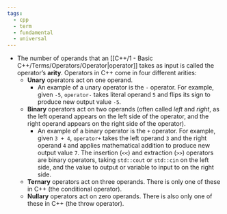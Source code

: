 ```yaml
---
tags:
  - cpp
  - term
  - fundamental
  - universal
---
```

- The number of operands that an [[C++/1 - Basic C++/Terms/Operators/Operator|operator]] takes as input is called the operator’s **arity**. Operators in C++ come in four different arities:
	- **Unary** operators act on one operand.
		- An example of a unary operator is the `-` operator. For example, given `-5`, `operator-` takes literal operand `5` and flips its sign to produce new output value `-5`.
	- **Binary** operators act on two operands (often called _left_ and _right_, as the left operand appears on the left side of the operator, and the right operand appears on the right side of the operator).
		- An example of a binary operator is the `+` operator. For example, given `3 + 4`, `operator+` takes the left operand `3` and the right operand `4` and applies mathematical addition to produce new output value `7`. The insertion (`<<`) and extraction (`>>`) operators are binary operators, taking `std::cout` or `std::cin` on the left side, and the value to output or variable to input to on the right side.
	- **Ternary** operators act on three operands. There is only one of these in C++ (the conditional operator).
	- **Nullary** operators act on zero operands. There is also only one of these in C++ (the throw operator).